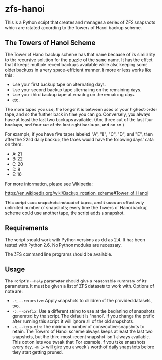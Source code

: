zfs-hanoi
=========

This is a Python script that creates and manages a series of ZFS
snapshots which are rotated according to the Towers of Hanoi backup
scheme.


The Towers of Hanoi Scheme
--------------------------

The Tower of Hanoi backup scheme has that name because of its
similarity to the recursive solution for the puzzle of the same name.
It has the effect that it keeps multiple recent backups available
while also keeping some older backups in a very space-efficient
manner.  It more or less works like this:

 * Use your first backup tape on alternating days.
 * Use your second backup tape alternating on the remaining days.
 * Use your third backup tape alternating on the remaining days.
 * etc.

The more tapes you use, the longer it is between uses of your
highest-order tape, and so the further back in time you can go.
Conversely, you always have at least the last two backups available.
(And three out of the last four backups, and four out of the last
eight backups, and so on.)

For example, if you have five tapes labeled "A", "B", "C", "D", and "E",
then after the 22nd daily backup, the tapes would have the following
days' data on them:

 * A: 21
 * B: 22
 * C: 20
 * D: 8
 * E: 16

For more information, please see Wikipedia:

  https://en.wikipedia.org/wiki/Backup_rotation_scheme#Tower_of_Hanoi
 
This script uses snapshots instead of tapes, and it uses an
effectively unlimited number of snapshots; every time the Towers of
Hanoi backup scheme could use another tape, the script adds a
snapshot.


Requirements
------------

The script should work with Python versions as old as 2.4.  It has
been tested with Python 2.6.  No Python modules are necessary.

The ZFS command line programs should be available.


Usage
-----

The script's `--help` parameter should give a reasonable summary of
its parameters.  It must be given a list of ZFS datasets to work with.
Options of note are:

 * `-r`, `--recursive`: Apply snapshots to children of the provided
   datasets, too.
 * `-p`, `--prefix`: Use a different string to use at the beginning of
   snapshots generated by the script.  The default is "hanoi".  If you
   change the prefix after running this script, it will ignore all of
   the old snapshots.
 * `-m`, `--keep-min`: The minimum number of consecutive snapshots to
   retain.  The Towers of Hanoi scheme always keeps at least the last
   two snapshots, but the third-most-recent snapshot isn't always
   available.  This option lets you tweak that.  For example, if you
   take snapshots every day, `-m 14` will give you a week's worth of
   daily snapshots before they start getting pruned.
